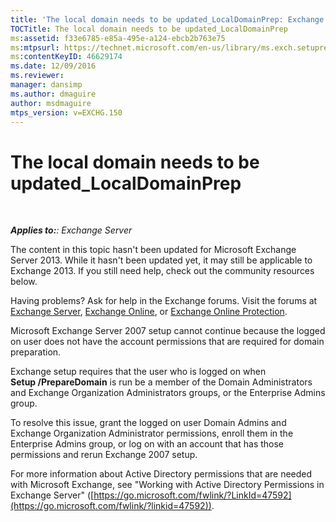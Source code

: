 ```yaml
---
title: 'The local domain needs to be updated_LocalDomainPrep: Exchange 2013 Help'
TOCTitle: The local domain needs to be updated_LocalDomainPrep
ms:assetid: f33e6785-e85a-495e-a124-ebcb2b763e75
ms:mtpsurl: https://technet.microsoft.com/en-us/library/ms.exch.setupreadiness.localdomainprep(v=EXCHG.150)
ms:contentKeyID: 46629174
ms.date: 12/09/2016
ms.reviewer: 
manager: dansimp
ms.author: dmaguire
author: msdmaguire
mtps_version: v=EXCHG.150
---
```


# The local domain needs to be updated\_LocalDomainPrep

 

_**Applies to:**: Exchange Server_

The content in this topic hasn't been updated for Microsoft Exchange Server 2013. While it hasn't been updated yet, it may still be applicable to Exchange 2013. If you still need help, check out the community resources below.

Having problems? Ask for help in the Exchange forums. Visit the forums at [Exchange Server](https://go.microsoft.com/fwlink/p/?linkid=60612), [Exchange Online](https://go.microsoft.com/fwlink/p/?linkid=267542), or [Exchange Online Protection](https://go.microsoft.com/fwlink/p/?linkid=285351).

Microsoft Exchange Server 2007 setup cannot continue because the logged on user does not have the account permissions that are required for domain preparation.

Exchange setup requires that the user who is logged on when **Setup /PrepareDomain** is run be a member of the Domain Administrators and Exchange Organization Administrators groups, or the Enterprise Admins group.

To resolve this issue, grant the logged on user Domain Admins and Exchange Organization Administrator permissions, enroll them in the Enterprise Admins group, or log on with an account that has those permissions and rerun Exchange 2007 setup.

For more information about Active Directory permissions that are needed with Microsoft Exchange, see "Working with Active Directory Permissions in Exchange Server" ([https://go.microsoft.com/fwlink/?LinkId=47592](https://go.microsoft.com/fwlink/?linkid=47592)).
